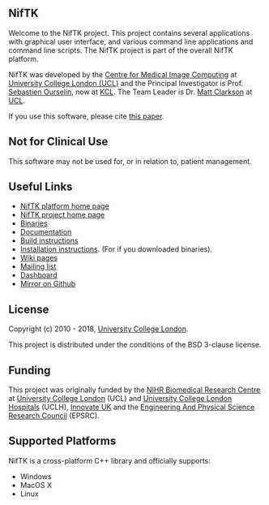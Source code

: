 NifTK
-----


Welcome to the NifTK project. This project contains several applications with graphical user interface,
and various command line applications and command line scripts. The NifTK project is part
of the overall NifTK platform.

NifTK was developed by the [Centre for Medical Image Computing][cmic] at [University College London (UCL)][ucl]
and the Principal Investigator is Prof. [Sebastien Ourselin][seb], now at [KCL][kcl]. The Team Leader is 
Dr. [Matt Clarkson][matt] at [UCL][ucl].

If you use this software, please cite [this paper][citation]. 

Not for Clinical Use
--------------------

This software may not be used for, or in relation to, patient management.

Useful Links
------------------

 - [NifTK platform home page][niftk-platform]
 - [NifTK project home page][niftk-project]
 - [Binaries][binaries]
 - [Documentation][docs]
 - [Build instructions][build-instructions]
 - [Installation instructions][install-instructions]. (For if you downloaded binaries).
 - [Wiki pages][wiki]
 - [Mailing list][mailinglist]
 - [Dashboard][dashboard]
 - [Mirror on Github][mirror]
 
License
-----------

Copyright (c) 2010 - 2018, [University College London][ucl].

This project is distributed under the conditions of the BSD 3-clause license.

Funding
-------------

This project was originally funded by the [NIHR Biomedical
Research Centre][nihr] at [University College London][ucl] (UCL) and
[University College London Hospitals][uclh] (UCLH), 
[Innovate UK][innovateuk] and the [Engineering And
Physical Science Research Council][epsrc] (EPSRC).


Supported Platforms
-----------------------------

NifTK is a cross-platform C++ library and officially supports:

 - Windows
 - MacOS X
 - Linux

[cmic]: http://www.ucl.ac.uk/medical-image-computing 
[ucl]: http://www.ucl.ac.uk
[seb]: https://kclpure.kcl.ac.uk/portal/sebastien.ourselin.html
[matt]: https://iris.ucl.ac.uk/iris/browse/profile?upi=MJCLA42
[kcl]: https://www.kcl.ac.uk/index.aspx
[nihr]: http://www.nihr.ac.uk/research
[uclh]: http://www.uclh.nhs.uk
[innovateuk]: https://www.innovateuk.org
[epsrc]: http://www.epsrc.ac.uk
[niftk-platform]: http://www.niftk.org
[niftk-project]: https://cmiclab.cs.ucl.ac.uk/CMIC/NifTK
[binaries]: https://cmiclab.cs.ucl.ac.uk/CMIC/NifTK/install
[install-instructions]: http://cmic.cs.ucl.ac.uk/NifTK/docs/master/InstallationInstructions.html
[docs]: http://cmic.cs.ucl.ac.uk/NifTK/docs/master/ 
[build-instructions]: http://cmic.cs.ucl.ac.uk/NifTK/docs/master/BuildInstructions.html
[wiki]: https://cmiclab.cs.ucl.ac.uk/CMIC/NifTK/wikis/home
[mailinglist]: https://www.mailinglists.ucl.ac.uk/mailman/listinfo/niftk-users
[dashboard]: http://cdash.cmiclab.cs.ucl.ac.uk/index.php?project=NifTK
[citation]: https://doi.org/10.1007/s11548-014-1124-7
[mirror]: https://github.com/NifTK/NifTK

